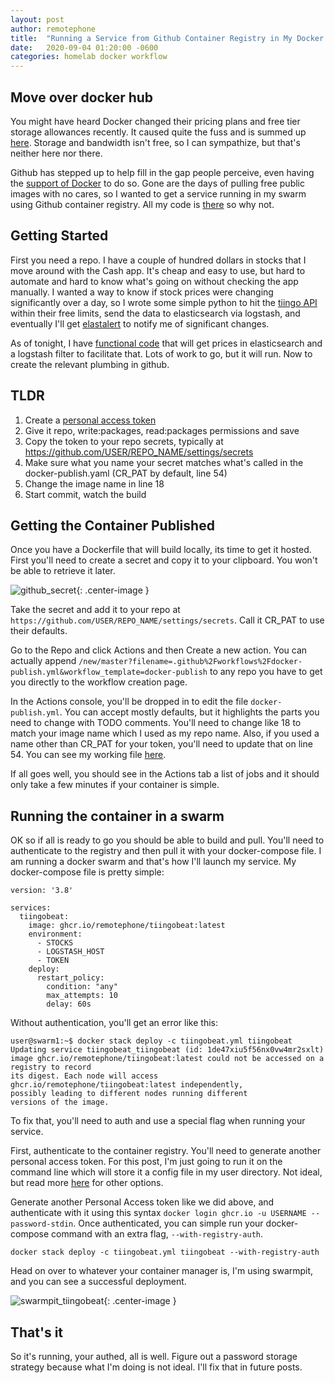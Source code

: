```yaml
---
layout: post
author: remotephone
title:  "Running a Service from Github Container Registry in My Docker Swarm"
date:   2020-09-04 01:20:00 -0600
categories: homelab docker workflow
---
```


## Move over docker hub

You might have heard Docker changed their pricing plans and free tier storage allowances recently. It caused quite the fuss and is summed up [here](https://twitter.com/kantrn/status/1298069674148548608?s=20). Storage and bandwidth isn't free, so I can sympathize, but that's neither here nor there. 

Github has stepped up to help fill in the gap people perceive, even having the [support of Docker](https://www.docker.com/blog/docker-support-for-the-new-github-container-registry/) to do so. Gone are the days of pulling free public images with no cares, so I wanted to get a service running in my swarm using Github container registry. All my code is [there](https://github.com/remotephone) so why not.

## Getting Started

First you need a repo. I have a couple of hundred dollars in stocks that I move around with the Cash app. It's cheap and easy to use, but hard to automate and hard to know what's going on without checking the app manually. I wanted a way to know if stock prices were changing significantly over a day, so I wrote some simple python to hit the [tiingo API](https://www.tiingo.com/) within their free limits, send the data to elasticsearch via logstash, and eventually I'll get [elastalert](https://github.com/Yelp/elastalert) to notify me of significant changes. 

As of tonight, I have [functional code](https://github.com/remotephone/tiingobeat/) that will get prices in elasticsearch and a logstash filter to facilitate that. Lots of work to go, but it will run. Now to create the relevant plumbing in github.

## TLDR

1. Create a [personal access token](https://github.com/settings/tokens/new)
2. Give it repo, write:packages, read:packages permissions and save
3. Copy the token to your repo secrets, typically at https://github.com/USER/REPO_NAME/settings/secrets
4. Make sure what you name your secret matches what's called in the docker-publish.yaml (CR_PAT by default, line 54)
5. Change the image name in line 18
6. Start commit, watch the build

## Getting the Container Published

Once you have a Dockerfile that will build locally, its time to get it hosted. First you'll need to create a secret and copy it to your clipboard. You won't be able to retrieve it later. 

![github_secret]({{site.url}}/images/github_secret.png){: .center-image }

Take the secret and add it to your repo at `https://github.com/USER/REPO_NAME/settings/secrets`. Call it CR_PAT to use their defaults. 

Go to the Repo and click Actions and then Create a new action. You can actually append `/new/master?filename=.github%2Fworkflows%2Fdocker-publish.yml&workflow_template=docker-publish` to any repo you have to get you directly to the workflow creation page. 

In the Actions console, you'll be dropped in to edit the file `docker-publish.yml`. You can accept mostly defaults, but it highlights the parts you need to change with TODO comments. You'll need to change like 18 to match your image name which I used as my repo name. Also, if you used a name other than CR_PAT for your token, you'll need to update that on line 54. You can see my working file [here](https://github.com/remotephone/tiingobeat/blob/master/.github/workflows/docker-publish.yml).

If all goes well, you should see in the Actions tab a list of jobs and it should only take a few minutes if your container is simple. 

## Running the container in a swarm

OK so if all is ready to go you should be able to build and pull. You'll need to authenticate to the registry and then pull it with your docker-compose file.  I am running a docker swarm and that's how I'll launch my service. My docker-compose file is pretty simple:

~~~
version: '3.8'

services:
  tiingobeat:
    image: ghcr.io/remotephone/tiingobeat:latest
    environment:
      - STOCKS
      - LOGSTASH_HOST
      - TOKEN
    deploy:
      restart_policy:
        condition: "any"
        max_attempts: 10
        delay: 60s
~~~

Without authentication, you'll get an error like this:

~~~
user@swarm1:~$ docker stack deploy -c tiingobeat.yml tiingobeat
Updating service tiingobeat_tiingobeat (id: 1de47xiu5f56nx0vw4mr2sxlt)
image ghcr.io/remotephone/tiingobeat:latest could not be accessed on a registry to record
its digest. Each node will access ghcr.io/remotephone/tiingobeat:latest independently,
possibly leading to different nodes running different
versions of the image.
~~~

To fix that, you'll need to auth and use a special flag when running your service. 

First, authenticate to the container registry. You'll need to generate another personal access token. For this post, I'm just going to run it on the command line which will store it a config file in my user directory. Not ideal, but read more [here](https://docs.docker.com/engine/reference/commandline/login/#credentials-store) for other options.

Generate another Personal Access token like we did above, and authenticate with it using this syntax `docker login ghcr.io -u USERNAME --password-stdin`. Once authenticated, you can simple run your docker-compose command with an extra flag, `--with-registry-auth`.

~~~
docker stack deploy -c tiingobeat.yml tiingobeat --with-registry-auth
~~~

Head on over to whatever your container manager is, I'm using swarmpit, and you can see a successful deployment. 

![swarmpit_tiingobeat]({{site.url}}/images/swarmpit_tiingobeat.png){: .center-image }

## That's it

So it's running, your authed, all is well. Figure out a password storage strategy because what I'm doing is not ideal. I'll fix that in future posts. 